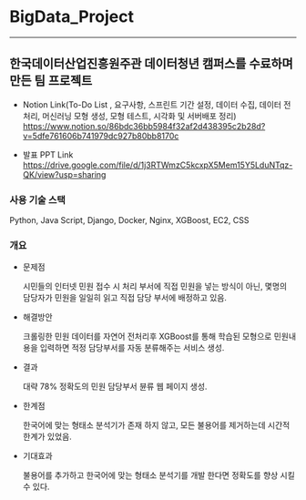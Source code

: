 # BigData_Project
-------
## 한국데이터산업진흥원주관 데이터청년 캠퍼스를 수료하며 만든 팀 프로젝트 

+ Notion Link(To-Do List , 요구사항, 스프린트 기간 설정, 데이터 수집, 데이터 전처리, 머신러닝 모형 생성, 모형 테스트, 시각화 및 서버배포 정리)
https://www.notion.so/86bdc36bb5984f32af2d438395c2b28d?v=5dfe761606b741979dc927b80bb8170c
 
+ 발표 PPT Link  
https://drive.google.com/file/d/1j3RTWmzC5kcxpX5Mem15Y5LduNTqz-QK/view?usp=sharing

### 사용 기술 스택

Python, Java Script, Django, Docker, Nginx, XGBoost, EC2, CSS


### 개요  
+ 문제점 

  시민들의 인터넷 민원 접수 시 처리 부서에 직접 민원을 넣는 방식이 아닌,
  몇명의 담당자가 민원을 일일히 읽고 직접 담당 부서에 배정하고 있음. 

+ 해결방안

  크롤링한 민원 데이터를 자연어 전처리후 XGBoost를 통해 학습된 모형으로 
  민원내용을 입력하면 적정 담당부서를 자동 분류해주는 서비스 생성.
  
 + 결과 
 
    대략 78% 정확도의 민원 담당부서 뷴류 웹 페이지 생성.
    
  + 한계점
  
    한국어에 맞는 형태소 분석기가 존재 하지 않고, 모든 불용어를 제거하는데 시간적 한계가 있었음.
    
   + 기대효과 
   
     불용어를 추가하고 한국어에 맞는 형태소 분석기를 개발 한다면 정확도를 향상 시킬수 있다.
